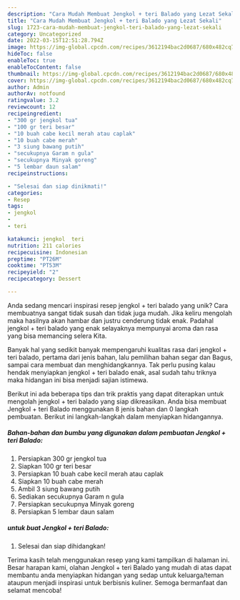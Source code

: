 ```yaml
---
description: "Cara Mudah Membuat Jengkol + teri Balado yang Lezat Sekali"
title: "Cara Mudah Membuat Jengkol + teri Balado yang Lezat Sekali"
slug: 1723-cara-mudah-membuat-jengkol-teri-balado-yang-lezat-sekali
category: Uncategorized
date: 2022-03-15T12:51:28.794Z
image: https://img-global.cpcdn.com/recipes/3612194bac2d0687/680x482cq70/jengkol-teri-balado-foto-resep-utama.jpg
hideToc: false
enableToc: true
enableTocContent: false
thumbnail: https://img-global.cpcdn.com/recipes/3612194bac2d0687/680x482cq70/jengkol-teri-balado-foto-resep-utama.jpg
cover: https://img-global.cpcdn.com/recipes/3612194bac2d0687/680x482cq70/jengkol-teri-balado-foto-resep-utama.jpg
author: Admin
authorAv: notfound
ratingvalue: 3.2
reviewcount: 12
recipeingredient:
- "300 gr jengkol tua"
- "100 gr teri besar"
- "10 buah cabe kecil merah atau caplak"
- "10 buah cabe merah"
- "3 siung bawang putih"
- "secukupnya Garam n gula"
- "secukupnya Minyak goreng"
- "5 lembar daun salam"
recipeinstructions:

- "Selesai dan siap dinikmati!"
categories:
- Resep
tags:
- jengkol
- 
- teri

katakunci: jengkol  teri 
nutrition: 211 calories
recipecuisine: Indonesian
preptime: "PT26M"
cooktime: "PT53M"
recipeyield: "2"
recipecategory: Dessert

---
```





Anda sedang mencari inspirasi resep jengkol + teri balado yang unik? Cara membuatnya sangat tidak susah dan tidak juga mudah. Jika keliru mengolah maka hasilnya akan hambar dan justru cenderung tidak enak. Padahal jengkol + teri balado yang enak selayaknya mempunyai aroma dan rasa yang bisa memancing selera Kita.





Banyak hal yang sedikit banyak mempengaruhi kualitas rasa dari jengkol + teri balado, pertama dari jenis bahan, lalu pemilihan bahan segar dan Bagus, sampai cara membuat dan menghidangkannya. Tak perlu pusing kalau hendak menyiapkan jengkol + teri balado enak,      asal sudah tahu triknya maka hidangan ini bisa menjadi sajian istimewa.





















Berikut ini ada beberapa tips dan trik praktis yang dapat diterapkan untuk mengolah jengkol + teri balado yang siap dikreasikan. Anda bisa membuat Jengkol + teri Balado menggunakan 8 jenis bahan dan 0 langkah pembuatan. Berikut ini langkah-langkah dalam menyiapkan hidangannya.

<!--inarticleads1-->

##### Bahan-bahan dan bumbu yang digunakan dalam pembuatan Jengkol + teri Balado:

1. Persiapkan 300 gr jengkol tua
1. Siapkan 100 gr teri besar
1. Persiapkan 10 buah cabe kecil merah atau caplak
1. Siapkan 10 buah cabe merah
1. Ambil 3 siung bawang putih
1. Sediakan secukupnya Garam n gula
1. Persiapkan secukupnya Minyak goreng
1. Persiapkan 5 lembar daun salam




<!--inarticleads2-->

#####  untuk buat Jengkol + teri Balado:


1. Selesai dan siap dihidangkan!



Terima kasih telah menggunakan resep yang kami tampilkan di halaman ini. Besar harapan kami, olahan Jengkol + teri Balado yang mudah di atas dapat membantu anda menyiapkan hidangan yang sedap untuk keluarga/teman ataupun menjadi inspirasi untuk berbisnis kuliner. Semoga bermanfaat dan selamat mencoba!
